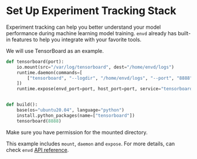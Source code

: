 # Set Up Experiment Tracking Stack

Experiment tracking can help you better understand your model performance during machine learning model training. `envd` already has built-in features to help you integrate with your favorite tools.

We will use TensorBoard as an example.

```python
def tensorboard(port):
    io.mount(src="/var/log/tensorboard", dest="/home/envd/logs")
    runtime.daemon(commands=[
        ["tensorboard", "--logdir", "/home/envd/logs", "--port", "8888", "--host", "0.0.0.0", ">>tensorboard.log", "2>&1"],
    ])
    runtime.expose(envd_port=port, host_port=port, service="tensorboard")


def build():
    base(os="ubuntu20.04", language="python")
    install.python_packages(name=["tensorboard"])
    tensorboard(8888)
```

Make sure you have permission for the mounted directory.

This example includes `mount`, `daemon` and `expose`. For more details, can check `envd` [API reference](/api/starlark/runtime).
